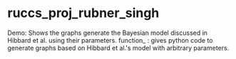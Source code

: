 # ruccs_proj_rubner_singh

Demo: Shows the graphs generate the Bayesian model discussed in Hibbard et al. using their parameters. 
function_ : gives python code to generate graphs based on Hibbard et al.'s model with arbitrary parameters. 
